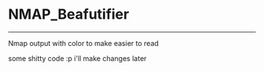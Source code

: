 # NMAP_Beafutifier
<hr>
Nmap output with color to make easier to read 

some shitty code :p i'll make changes later
